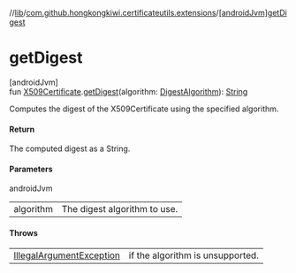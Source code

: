 //[lib](../../index.md)/[com.github.hongkongkiwi.certificateutils.extensions](index.md)/[[androidJvm]getDigest]([android-jvm]get-digest.md)

# getDigest

[androidJvm]\
fun [X509Certificate](https://developer.android.com/reference/kotlin/java/security/cert/X509Certificate.html).[getDigest]([android-jvm]get-digest.md)(algorithm: [DigestAlgorithm](../com.github.hongkongkiwi.certificateutils.enums/[android-jvm]-digest-algorithm/index.md)): [String](https://kotlinlang.org/api/latest/jvm/stdlib/kotlin/-string/index.html)

Computes the digest of the X509Certificate using the specified algorithm.

#### Return

The computed digest as a String.

#### Parameters

androidJvm

| | |
|---|---|
| algorithm | The digest algorithm to use. |

#### Throws

| | |
|---|---|
| [IllegalArgumentException](https://kotlinlang.org/api/latest/jvm/stdlib/kotlin/-illegal-argument-exception/index.html) | if the algorithm is unsupported. |
